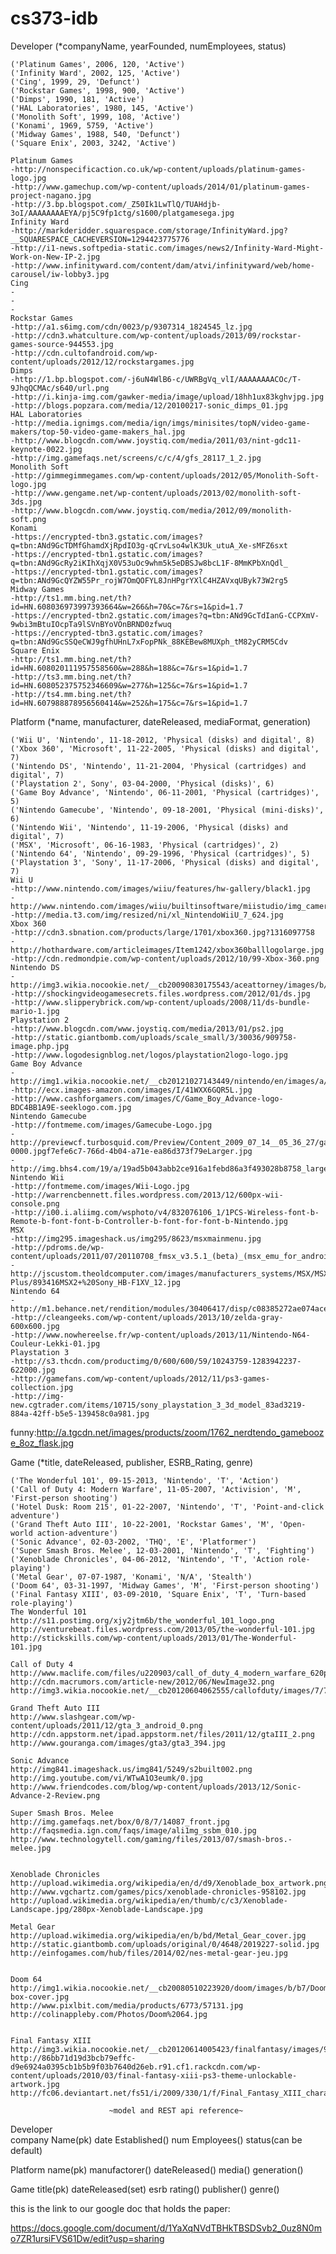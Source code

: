 cs373-idb
=========

Developer (*companyName, yearFounded, numEmployees, status)

    ('Platinum Games', 2006, 120, 'Active')
    ('Infinity Ward', 2002, 125, 'Active')
    ('Cing', 1999, 29, 'Defunct')
    ('Rockstar Games', 1998, 900, 'Active')
    ('Dimps', 1990, 181, 'Active')
    ('HAL Laboratories', 1980, 145, 'Active')
    ('Monolith Soft', 1999, 108, 'Active')
    ('Konami', 1969, 5759, 'Active')
    ('Midway Games', 1988, 540, 'Defunct')
    ('Square Enix', 2003, 3242, 'Active')
    
    Platinum Games
    -http://nonspecificaction.co.uk/wp-content/uploads/platinum-games-logo.jpg
    -http://www.gamechup.com/wp-content/uploads/2014/01/platinum-games-project-nagano.jpg
    -http://3.bp.blogspot.com/_Z50Ik1LwTlQ/TUAHdjb-3oI/AAAAAAAAEYA/pj5C9fp1ctg/s1600/platgamesega.jpg
    Infinity Ward
    -http://markderidder.squarespace.com/storage/InfinityWard.jpg?__SQUARESPACE_CACHEVERSION=1294423775776
    -http://i1-news.softpedia-static.com/images/news2/Infinity-Ward-Might-Work-on-New-IP-2.jpg
    -http://www.infinityward.com/content/dam/atvi/infinityward/web/home-carousel/iw-lobby3.jpg
    Cing
    -
    -
    -
    Rockstar Games
    -http://a1.s6img.com/cdn/0023/p/9307314_1824545_lz.jpg
    -http://cdn3.whatculture.com/wp-content/uploads/2013/09/rockstar-games-source-944553.jpg
    -http://cdn.cultofandroid.com/wp-content/uploads/2012/12/rockstargames.jpg
    Dimps
    -http://1.bp.blogspot.com/-j6uN4WlB6-c/UWRBgVq_vlI/AAAAAAAACOc/T-9JhqQCMAc/s640/url.png
    -http://i.kinja-img.com/gawker-media/image/upload/18hh1ux83kghvjpg.jpg
    -http://blogs.popzara.com/media/12/20100217-sonic_dimps_01.jpg
    HAL Laboratories
    -http://media.ignimgs.com/media/ign/imgs/minisites/topN/video-game-makers/top-50-video-game-makers_hal.jpg
    -http://www.blogcdn.com/www.joystiq.com/media/2011/03/nint-gdc11-keynote-0022.jpg
    -http://img.gamefaqs.net/screens/c/c/4/gfs_28117_1_2.jpg
    Monolith Soft
    -http://gimmegimmegames.com/wp-content/uploads/2012/05/Monolith-Soft-logo.jpg
    -http://www.gengame.net/wp-content/uploads/2013/02/monolith-soft-3ds.jpg
    -http://www.blogcdn.com/www.joystiq.com/media/2012/09/monolith-soft.png
    Konami
    -https://encrypted-tbn3.gstatic.com/images?q=tbn:ANd9GcTDMfGhamdXjRpdIO3g-qCrvLso4wlK3Uk_utuA_Xe-sMFZ6sxt
    -https://encrypted-tbn1.gstatic.com/images?q=tbn:ANd9GcRy2iKIhXqjX0V53uOc9whm5k5eDBSJw8bcL1F-8MmKPbXnQdl_
    -https://encrypted-tbn1.gstatic.com/images?q=tbn:ANd9GcQYZW55Pr_rojW7OmQOFYL8JnHPgrYXlC4HZAVxqUByk73W2rg5
    Midway Games
    -http://ts1.mm.bing.net/th?id=HN.608036973997393664&w=266&h=70&c=7&rs=1&pid=1.7
    -https://encrypted-tbn2.gstatic.com/images?q=tbn:ANd9GcTdIanG-CCPXmV-9wbi3mBtuIOcpTa9lSVnBYoVOnBRND0zfwuq
    -https://encrypted-tbn3.gstatic.com/images?q=tbn:ANd9GcSSQeCWJ9gfhUHnL7xFopPNk_88KEBew8MUXph_tM82yCRM5Cdv
    Square Enix
    -http://ts1.mm.bing.net/th?id=HN.608020111957558560&w=288&h=188&c=7&rs=1&pid=1.7
    -http://ts3.mm.bing.net/th?id=HN.608052375752346609&w=277&h=125&c=7&rs=1&pid=1.7
    -http://ts4.mm.bing.net/th?id=HN.607988878956560414&w=252&h=175&c=7&rs=1&pid=1.7
    


Platform (*name, manufacturer, dateReleased, mediaFormat, generation)

    ('Wii U', 'Nintendo', 11-18-2012, 'Physical (disks) and digital', 8)
    ('Xbox 360', 'Microsoft', 11-22-2005, 'Physical (disks) and digital', 7)
    ('Nintendo DS', 'Nintendo', 11-21-2004, 'Physical (cartridges) and digital', 7)
    ('Playstation 2', Sony', 03-04-2000, 'Physical (disks)', 6)
    ('Game Boy Advance', 'Nintendo', 06-11-2001, 'Physical (cartridges)', 5)
    ('Nintendo Gamecube', 'Nintendo', 09-18-2001, 'Physical (mini-disks)', 6)
    ('Nintendo Wii', 'Nintendo', 11-19-2006, 'Physical (disks) and digital', 7)
    ('MSX', 'Microsoft', 06-16-1983, 'Physical (cartridges)', 2)
    ('Nintendo 64', 'Nintendo', 09-29-1996, 'Physical (cartridges)', 5)
    ('Playstation 3', 'Sony', 11-17-2006, 'Physical (disks) and digital', 7)
    Wii U
	-http://www.nintendo.com/images/wiiu/features/hw-gallery/black1.jpg
	-http://www.nintendo.com/images/wiiu/builtinsoftware/miistudio/img_camera.jpg
	-http://media.t3.com/img/resized/ni/xl_NintendoWiiU_7_624.jpg
    Xbox 360
	-http://cdn3.sbnation.com/products/large/1701/xbox360.jpg?1316097758
	-http://hothardware.com/articleimages/Item1242/xbox360balllogolarge.jpg
	-http://cdn.redmondpie.com/wp-content/uploads/2012/10/99-Xbox-360.png
    Nintendo DS
	-http://img3.wikia.nocookie.net/__cb20090830175543/aceattorney/images/b/b2/Dsorg.jpg
	-http://shockingvideogamesecrets.files.wordpress.com/2012/01/ds.jpg
	-http://www.slipperybrick.com/wp-content/uploads/2008/11/ds-bundle-mario-1.jpg
    Playstation 2
	-http://www.blogcdn.com/www.joystiq.com/media/2013/01/ps2.jpg
	-http://static.giantbomb.com/uploads/scale_small/3/30036/909758-image.php.jpg
	-http://www.logodesignblog.net/logos/playstation2logo-logo.jpg
    Game Boy Advance
	-http://img1.wikia.nocookie.net/__cb20121027143449/nintendo/en/images/a/aa/Game_Boy_Advance_Purple_Model.png
	-http://ecx.images-amazon.com/images/I/41WXX6GQR5L.jpg
	-http://www.cashforgamers.com/images/C/Game_Boy_Advance-logo-BDC4BB1A9E-seeklogo.com.jpg
    Nintendo Gamecube
	-http://fontmeme.com/images/Gamecube-Logo.jpg
	-http://previewcf.turbosquid.com/Preview/Content_2009_07_14__05_36_27/gamecube-0000.jpgf7efe6c7-766d-4b04-a71e-ea86d373f79eLarger.jpg
	-http://img.bhs4.com/19/a/19ad5b043abb2ce916a1febd86a3f493028b8758_large.jpg
    Nintendo Wii
	-http://fontmeme.com/images/Wii-Logo.jpg
	-http://warrencbennett.files.wordpress.com/2013/12/600px-wii-console.png
	-http://i00.i.aliimg.com/wsphoto/v4/832076106_1/1PCS-Wireless-font-b-Remote-b-font-font-b-Controller-b-font-for-font-b-Nintendo.jpg
    MSX
	-http://img295.imageshack.us/img295/8623/msxmainmenu.jpg
	-http://pdroms.de/wp-content/uploads/2011/07/20110708_fmsx_v3.5.1_(beta)_(msx_emu_for_android).png
	-http://jscustom.theoldcomputer.com/images/manufacturers_systems/MSX/MSX2-Plus/893416MSX2+%20Sony_HB-F1XV_12.jpg
    Nintendo 64
	-http://m1.behance.net/rendition/modules/30406417/disp/c08385272ae074ace11227af39b3cdea.jpg
	-http://cleangeeks.com/wp-content/uploads/2013/10/zelda-gray-600x600.jpg
	-http://www.nowhereelse.fr/wp-content/uploads/2013/11/Nintendo-N64-Couleur-Lekki-01.jpg
    Playstation 3
	-http://s3.thcdn.com/productimg/0/600/600/59/10243759-1283942237-622000.jpg
	-http://gamefans.com/wp-content/uploads/2012/11/ps3-games-collection.jpg
	-http://img-new.cgtrader.com/items/10715/sony_playstation_3_3d_model_83ad3219-884a-42ff-b5e5-139458c0a981.jpg

funny:http://a.tgcdn.net/images/products/zoom/1762_nerdtendo_gamebooze_8oz_flask.jpg


Game (*title, dateReleased, publisher, ESRB_Rating, genre)

    ('The Wonderful 101', 09-15-2013, 'Nintendo', 'T', 'Action')
    ('Call of Duty 4: Modern Warfare', 11-05-2007, 'Activision', 'M', 'First-person shooting')
    ('Hotel Dusk: Room 215', 01-22-2007, 'Nintendo', 'T', 'Point-and-click adventure')
    ('Grand Theft Auto III', 10-22-2001, 'Rockstar Games', 'M', 'Open-world action-adventure')
    ('Sonic Advance', 02-03-2002, 'THQ', 'E', 'Platformer')
    ('Super Smash Bros. Melee', 12-03-2001, 'Nintendo', 'T', 'Fighting')
    ('Xenoblade Chronicles', 04-06-2012, 'Nintendo', 'T', 'Action role-playing')
    ('Metal Gear', 07-07-1987, 'Konami', 'N/A', 'Stealth')
    ('Doom 64', 03-31-1997, 'Midway Games', 'M', 'First-person shooting')
    ('Final Fantasy XIII', 03-09-2010, 'Square Enix', 'T', 'Turn-based role-playing')
	The Wonderful 101
	http://s11.postimg.org/xjy2jtm6b/the_wonderful_101_logo.png
	http://venturebeat.files.wordpress.com/2013/05/the-wonderful-101.jpg
	http://stickskills.com/wp-content/uploads/2013/01/The-Wonderful-101.jpg

	Call of Duty 4
	http://www.maclife.com/files/u220903/call_of_duty_4_modern_warfare_620px.png
	http://cdn.macrumors.com/article-new/2012/06/NewImage32.png
	http://img3.wikia.nocookie.net/__cb20120604062555/callofduty/images/7/7e/Operation_Kingfish_2013_group_crop.png

	Grand Theft Auto III
	http://www.slashgear.com/wp-content/uploads/2011/12/gta_3_android_0.png
	http://cdn.appstorm.net/ipad.appstorm.net/files/2011/12/gtaIII_2.png
	http://www.gouranga.com/images/gta3/gta3_394.jpg
	
	Sonic Advance
	http://img841.imageshack.us/img841/5249/s2built002.png
	http://img.youtube.com/vi/WTwA1O3eumk/0.jpg
	http://www.friendcodes.com/blog/wp-content/uploads/2013/12/Sonic-Advance-2-Review.png

	Super Smash Bros. Melee
	http://img.gamefaqs.net/box/0/8/7/14087_front.jpg
	http://faqsmedia.ign.com/faqs/image/ali1mg_ssbm_010.jpg
	http://www.technologytell.com/gaming/files/2013/07/smash-bros.-melee.jpg


	Xenoblade Chronicles
	http://upload.wikimedia.org/wikipedia/en/d/d9/Xenoblade_box_artwork.png
	http://www.vgchartz.com/games/pics/xenoblade-chronicles-958102.jpg
	http://upload.wikimedia.org/wikipedia/en/thumb/c/c3/Xenoblade-Landscape.jpg/280px-Xenoblade-Landscape.jpg

	Metal Gear
	http://upload.wikimedia.org/wikipedia/en/b/bd/Metal_Gear_cover.jpg
	http://static.giantbomb.com/uploads/original/0/4648/2019227-solid.jpg
	http://einfogames.com/hub/files/2014/02/nes-metal-gear-jeu.jpg


	Doom 64
	http://img1.wikia.nocookie.net/__cb20080510223920/doom/images/b/b7/Doom_64-box-cover.jpg
	http://www.pixlbit.com/media/products/6773/57131.jpg
	http://colinappleby.com/Photos/Doom%2064.jpg


	Final Fantasy XIII
	http://img3.wikia.nocookie.net/__cb20120614005423/finalfantasy/images/9/94/Final_Fantasy_XIII_Logo.jpg
	http://86bb71d19d3bcb79effc-d9e6924a0395cb1b5b9f03b7640d26eb.r91.cf1.rackcdn.com/wp-content/uploads/2010/03/final-fantasy-xiii-ps3-theme-unlockable-artwork.jpg
	http://fc06.deviantart.net/fs51/i/2009/330/1/f/Final_Fantasy_XIII_characters_by_Cloudfan174.png

                          ~model and REST api reference~
	
	
	
	
Developer	
	company Name(pk)
	date Established()
	num Employees()
	status(can be default)
	
Platform
	name(pk)
	manufactorer()
	dateReleased()
	media()
	generation()

Game
	title(pk)
	dateReleased(set)
	esrb rating()
	publisher()
	genre()
	
this is the link to our google doc that holds the paper:

https://docs.google.com/document/d/1YaXqNVdTBHkTBSDSvb2_0uz8N0mo7ZR1ursiFVS61Dw/edit?usp=sharing
